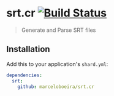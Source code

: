 # srt.cr [![Build Status](https://travis-ci.org/marceloboeira/srt.cr.svg?branch=master)](https://travis-ci.org/marceloboeira/srt.cr)
> Generate and Parse SRT files

## Installation

Add this to your application's `shard.yml`:

```yaml
dependencies:
  srt:
    github: marceloboeira/srt.cr
```
